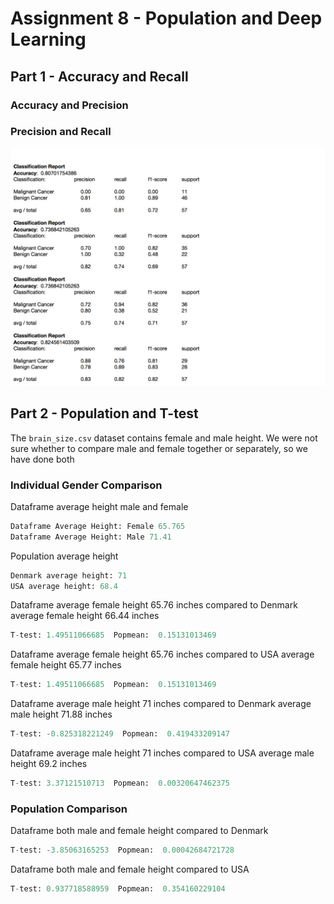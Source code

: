 # Assignment 8 - Population and Deep Learning

## Part 1 - Accuracy and Recall

### Accuracy and Precision

### Precision and Recall

![Text](https://github.com/HakimiX/BusinessIntelligence/blob/master/Assignment8/Model/model.jpg)

## Part 2 - Population and T-test

The `brain_size.csv` dataset contains female and male height. We were not sure whether to compare male and female together or separately, so we have done both

### Individual Gender Comparison

Dataframe average height male and female
```python
Dataframe Average Height: Female 65.765
Dataframe Average Height: Male 71.41
```

Population average height 
```python
Denmark average height: 71
USA average height: 68.4
```

Dataframe average female height 65.76 inches compared to Denmark average female height 66.44 inches
```python
T-test: 1.49511066685  Popmean:  0.15131013469
```

Dataframe average female height 65.76 inches compared to USA average female height 65.77 inches
```python
T-test: 1.49511066685  Popmean:  0.15131013469
```

Dataframe average male height 71 inches compared to Denmark average male height 71.88 inches
```python
T-test: -0.825318221249  Popmean:  0.419433209147
```

Dataframe average male height 71 inches compared to USA average male height 69.2 inches
```python
T-test: 3.37121510713  Popmean:  0.00320647462375
```

### Population Comparison

Dataframe both male and female height compared to Denmark
```python
T-test: -3.85063165253  Popmean:  0.00042684721728
```

Dataframe both male and female height compared to USA
```python
T-test: 0.937718588959  Popmean:  0.354160229104
````







